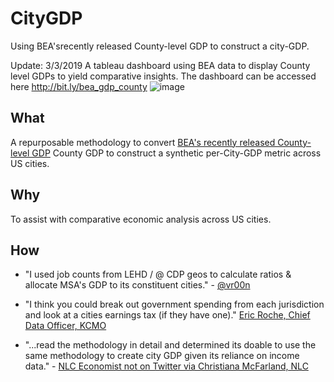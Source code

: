 # CityGDP
Using BEA'srecently released County-level GDP to construct a city-GDP.

Update: 3/3/2019
A tableau dashboard using BEA data to display County level GDPs to yield comparative insights. The dashboard can be accessed here
http://bit.ly/bea_gdp_county
![image](https://user-images.githubusercontent.com/4397663/53706783-f6e71080-3df9-11e9-8d4f-54dc72f95b67.png)

## What
A repurposable methodology to convert [BEA's recently released County-level GDP](https://www.bea.gov/data/gdp/gdp-county) County GDP to construct a synthetic per-City-GDP metric across US cities.

## Why
To assist with comparative economic analysis across US cities.


## How
- "I used job counts from LEHD / @ CDP geos to calculate ratios & allocate MSA's GDP to its constituent cities." - [@vr00n](https://twitter.com/vr00n/status/1074052700252164096)


- "I think you could break out government spending from each jurisdiction and look at a cities earnings tax (if they have one)." [Eric Roche, Chief Data Officer, KCMO](https://twitter.com/KansasCityEric/status/1074103460604329984)

-  "...read the methodology in detail and determined its doable to use the same methodology to create city GDP given its reliance on income data." - [NLC Economist not on Twitter via Christiana McFarland, NLC](https://twitter.com/ckmcfarland/status/1074142060872167425)
